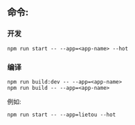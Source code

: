 ## 命令:

### 开发

```
npm run start -- --app=<app-name> --hot
```

### 编译
```
npm run build:dev -- --app=<app-name>
npm run build -- --app=<app-name>
```

例如:

```
npm run start -- --app=lietou --hot
```
